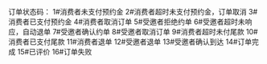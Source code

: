 订单状态码： 
1#消费者未支付预约金 
2#消费者超时未支付预约金，订单取消 
3#消费者已支付预约金 
4#消费者取消订单 
5#受邀者拒绝约单 
6#受邀者超时未响应，自动退单 
7#受邀者确认约单 
8#受邀者取消订单 
9#消费者超时未付尾款 
10#消费者已支付尾款 
11#消费者退单 
12#受邀者退单 
13#受邀者确认到达 
14#订单完成 
15#已评价 
16#订单失败